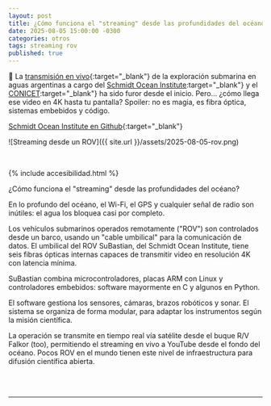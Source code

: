 ```yaml
---
layout: post
title: ¿Cómo funciona el "streaming" desde las profundidades del océano?
date: 2025-08-05 15:00:00 -0300
categories: otros
tags: streaming rov
published: true
---
```


🌊 La [transmisión en vivo](https://www.youtube.com/@SchmidtOcean/streams){:target="_blank"} de la exploración submarina en aguas argentinas a cargo del [Schmidt Ocean Institute](https://schmidtocean.org/):target="_blank"} y el [CONICET](https://www.conicet.gov.ar/):target="_blank"} ha sido furor desde el inicio. Pero… ¿cómo llega ese video en 4K hasta tu pantalla?
Spoiler: no es magia, es fibra óptica, sistemas embebidos y código.

[Schmidt Ocean Institute en Github](https://github.com/schmidtocean){:target="_blank"}

![Streaming desde un ROV]({{ site.url }}/assets/2025-08-05-rov.png)


&nbsp;

{% include accesibilidad.html %}

¿Cómo funciona el "streaming" desde las profundidades del océano?

En lo profundo del océano, el Wi-Fi, el GPS y cualquier señal de radio son inútiles: el agua los bloquea casi por completo.

Los vehículos submarinos operados remotamente ("ROV") son controlados desde un barco, usando un "cable umbilical" para la comunicación de datos. El umbilical del ROV SuBastian, del Schmidt Ocean Institute, tiene seis fibras ópticas internas capaces de transmitir video en resolución 4K con latencia mínima.

SuBastian combina microcontroladores, placas ARM con Linux y controladores embebidos: software mayormente en C y algunos en Python.

El software gestiona los sensores, cámaras, brazos robóticos y sonar. El sistema se organiza de forma modular, para adaptar los instrumentos según la misión científica.

La operación se transmite en tiempo real vía satélite desde el buque R/V Falkor (too), permitiendo el streaming en vivo a YouTube desde el fondo del océano. Pocos ROV en el mundo tienen este nivel de infraestructura para difusión científica abierta.

</div></details>
<br />&nbsp;
<hr />
